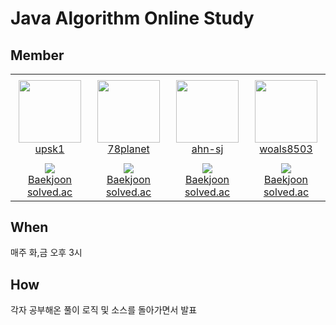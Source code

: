 Java Algorithm Online Study
===========================

Member
---------
<table>
    <tr height="140px">
        <td align="center" width="130px">
            <a href="https://github.com/upsk1"><img height="100px" width="100px" src="https://avatars.githubusercontent.com/u/55921031?v=4"/></a>
            <br />
            <a href="https://github.com/upsk1">upsk1</a>
        </td>
        <td align="center" width="130px">
            <a href="https://github.com/78planet"><img height="100px" width="100px" src="https://avatars.githubusercontent.com/u/45508756?v=4"/></a>
            <br />
            <a href="https://github.com/78planet">78planet</a>
        </td>
        <td align="center" width="130px">
            <a href="https://github.com/ahn-sj"><img height="100px" width="100px" src="https://avatars.githubusercontent.com/u/64416833?v=4"/></a>
            <br />
            <a href="https://github.com/ahn-sj">ahn-sj</a>
        </td>
        <td align="center" width="130px">
            <a href="https://github.com/woals8503"><img height="100px" width="100px" src="https://avatars.githubusercontent.com/u/88353130?v=4"/></a>
            <br />
            <a href="https://github.com/woals8503">woals8503</a>
        </td>
    </tr>
    <tr height="50px">
        <td align="center">
            <img src="http://mazassumnida.wtf/api/mini/generate_badge?boj=upsk1" />
            <br />
            <a href="https://www.acmicpc.net/user/upsk1">Baekjoon</a>
            <br />
            <a href="https://solved.ac/profile/upsk1">solved.ac</a>
        </td>
        <td align="center">
            <img src="http://mazassumnida.wtf/api/mini/generate_badge?boj=ticksspoiled0c" />
            <br />
            <a href="https://www.acmicpc.net/user/ticksspoiled0c">Baekjoon</a>
            <br />
            <a href="https://solved.ac/profile/ticksspoiled0c">solved.ac</a>
        </td>
        <td align="center">
            <img src="http://mazassumnida.wtf/api/mini/generate_badge?boj=jaesa5221" />
            <br />
            <a href="https://www.acmicpc.net/user/jaesa5221">Baekjoon</a>
            <br />
            <a href="https://solved.ac/profile/jaesa5221">solved.ac</a>
        </td>
        <td align="center">
            <img src="http://mazassumnida.wtf/api/mini/generate_badge?boj=woals8503" />
            <br />
            <a href="https://www.acmicpc.net/user/woals8503">Baekjoon</a>
            <br />
            <a href="https://solved.ac/profile/woals8503">solved.ac</a>
        </td>
    </tr>
</table>

When
----------
매주 화,금 오후 3시


How
--------
각자 공부해온 풀이 로직 및 소스를 돌아가면서 발표


